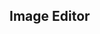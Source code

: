 ## Image Editor

<!-- change default color     latestColor: 'black', -->
<!-- src/imageEditorComponent/imageEditor/src/components/MainCanvas/index.jsx -->

  <!-- http://localhost:3000/?env=qa&t_id=1&s_id=1&type=Large_Banner
{
    "tenantId": "1",
    "storeId": "1",
    "type": "Large_Banner",Small_Banner,Square_banner
    "height": "200",
    "width": "400",
    "group": "both",
    "baseURL": "https://qa.respark.in:8082/pcs-catalog/v1/templates",
    "baseDeleteURL": "https://qa.respark.in:8082/pcs-catalog/v1/template"
} -->

<!-- default
{
    "tenantId": 0,
    "storeId": 0,
    "type": "Large_Banner",Small_Banner,Square_banner
    "height": "200",
    "width": "400",
    "group": "both",
    "baseURL": "https://prod.respark.in:8082/pcs-catalog/v1/templates",
    "baseDeleteURL": "https://prod.respark.in:8082/pcs-catalog/v1/template"
} -->
